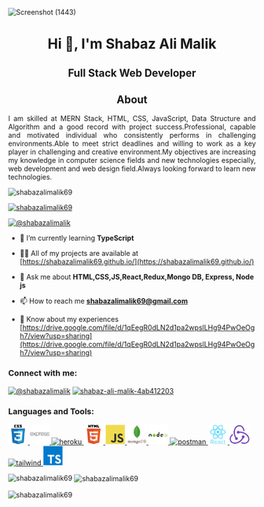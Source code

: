 ![Screenshot (1443)](https://user-images.githubusercontent.com/103936619/191764782-1df6dad3-6e6d-45b5-8139-02060c83ee09.png)

<h1 align="center">Hi 👋, I'm Shabaz Ali Malik</h1>
<h2 align="center">Full Stack Web Developer</h2>
<h2 align="center">About</h2>
<p align="justify"> I am skilled at MERN Stack, HTML, CSS, JavaScript, Data Structure and Algorithm and a good record with project success.Professional, capable and motivated individual who consistently performs in challenging environments.Able to meet strict deadlines and willing to work as a key player in challenging and creative environment.My objectives are increasing my knowledge in computer science fields and new technologies especially, web development and web design field.Always looking forward to learn new technologies. </p>

<p align="left"> <img src="https://komarev.com/ghpvc/?username=shabazalimalik69&label=Profile%20views&color=0e75b6&style=flat" alt="shabazalimalik69" /> </p>

<p align="left"> <a href="https://github.com/ryo-ma/github-profile-trophy"><img src="https://github-profile-trophy.vercel.app/?username=shabazalimalik69" alt="shabazalimalik69" /></a> </p>

<p align="left"> <a href="https://twitter.com/@shabazalimalik" target="blank"><img src="https://img.shields.io/twitter/follow/@shabazalimalik?logo=twitter&style=for-the-badge" alt="@shabazalimalik" /></a> </p>

- 🌱 I’m currently learning **TypeScript**

- 👨‍💻 All of my projects are available at [https://shabazalimalik69.github.io/](https://shabazalimalik69.github.io/)

- 💬 Ask me about **HTML,CSS,JS,React,Redux,Mongo DB, Express, Node js**

- 📫 How to reach me **shabazalimalik69@gmail.com**

- 📄 Know about my experiences [https://drive.google.com/file/d/1qEegR0dLN2d1pa2wpslLHg94PwOeOgh7/view?usp=sharing](https://drive.google.com/file/d/1qEegR0dLN2d1pa2wpslLHg94PwOeOgh7/view?usp=sharing)

<h3 align="left">Connect with me:</h3>
<p align="left">
<a href="https://twitter.com/@shabazalimalik" target="blank"><img align="center" src="https://raw.githubusercontent.com/rahuldkjain/github-profile-readme-generator/master/src/images/icons/Social/twitter.svg" alt="@shabazalimalik" height="30" width="40" /></a>
<a href="https://linkedin.com/in/shabaz-ali-malik-4ab412203" target="blank"><img align="center" src="https://raw.githubusercontent.com/rahuldkjain/github-profile-readme-generator/master/src/images/icons/Social/linked-in-alt.svg" alt="shabaz-ali-malik-4ab412203" height="30" width="40" /></a>
</p>

<h3 align="left">Languages and Tools:</h3>
<p align="left"> <a href="https://www.w3schools.com/css/" target="_blank" rel="noreferrer"> <img src="https://raw.githubusercontent.com/devicons/devicon/master/icons/css3/css3-original-wordmark.svg" alt="css3" width="40" height="40"/> </a> <a href="https://expressjs.com" target="_blank" rel="noreferrer"> <img src="https://raw.githubusercontent.com/devicons/devicon/master/icons/express/express-original-wordmark.svg" alt="express" width="40" height="40"/> </a> <a href="https://heroku.com" target="_blank" rel="noreferrer"> <img src="https://www.vectorlogo.zone/logos/heroku/heroku-icon.svg" alt="heroku" width="40" height="40"/> </a> <a href="https://www.w3.org/html/" target="_blank" rel="noreferrer"> <img src="https://raw.githubusercontent.com/devicons/devicon/master/icons/html5/html5-original-wordmark.svg" alt="html5" width="40" height="40"/> </a> <a href="https://developer.mozilla.org/en-US/docs/Web/JavaScript" target="_blank" rel="noreferrer"> <img src="https://raw.githubusercontent.com/devicons/devicon/master/icons/javascript/javascript-original.svg" alt="javascript" width="40" height="40"/> </a> <a href="https://www.mongodb.com/" target="_blank" rel="noreferrer"> <img src="https://raw.githubusercontent.com/devicons/devicon/master/icons/mongodb/mongodb-original-wordmark.svg" alt="mongodb" width="40" height="40"/> </a> <a href="https://nodejs.org" target="_blank" rel="noreferrer"> <img src="https://raw.githubusercontent.com/devicons/devicon/master/icons/nodejs/nodejs-original-wordmark.svg" alt="nodejs" width="40" height="40"/> </a> <a href="https://postman.com" target="_blank" rel="noreferrer"> <img src="https://www.vectorlogo.zone/logos/getpostman/getpostman-icon.svg" alt="postman" width="40" height="40"/> </a> <a href="https://reactjs.org/" target="_blank" rel="noreferrer"> <img src="https://raw.githubusercontent.com/devicons/devicon/master/icons/react/react-original-wordmark.svg" alt="react" width="40" height="40"/> </a> <a href="https://redux.js.org" target="_blank" rel="noreferrer"> <img src="https://raw.githubusercontent.com/devicons/devicon/master/icons/redux/redux-original.svg" alt="redux" width="40" height="40"/> </a> <a href="https://tailwindcss.com/" target="_blank" rel="noreferrer"> <img src="https://www.vectorlogo.zone/logos/tailwindcss/tailwindcss-icon.svg" alt="tailwind" width="40" height="40"/> </a> <a href="https://www.typescriptlang.org/" target="_blank" rel="noreferrer"> <img src="https://raw.githubusercontent.com/devicons/devicon/master/icons/typescript/typescript-original.svg" alt="typescript" width="40" height="40"/> </a> </p>

<p><img align="left" src="https://github-readme-stats.vercel.app/api/top-langs?username=shabazalimalik69&show_icons=true&locale=en&layout=compact" alt="shabazalimalik69" /></p>

<p>&nbsp;<img align="center" src="https://github-readme-stats.vercel.app/api?username=shabazalimalik69&show_icons=true&locale=en" alt="shabazalimalik69" /></p>

<p><img align="center" src="https://github-readme-streak-stats.herokuapp.com/?user=shabazalimalik69&" alt="shabazalimalik69" /></p>

